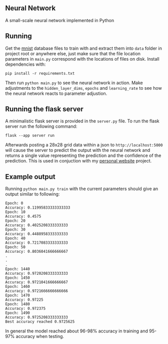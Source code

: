 ## Neural Network

A small-scale neural network implemented in Python

## Running

Get the [mnist](https://yann.lecun.com/exdb/mnist/) database files to train with and extract them into `data` folder in project root or anywhere else, just make sure that the file location parameters in `main.py` correspond with the locations of files on disk. Install dependencies with:
```
pip install -r requirements.txt
```
Then run `python main.py` to see the neural network in action. Make adjustments to the `hidden_layer_dims`, `epochs` and `learning_rate` to see how the neural network reacts to parameter adjustion.

## Running the flask server

A minimalistic flask server is provided in the `server.py` file. To run the flask server run the following command:

```
flask --app server run
```

Afterwards posting a 28x28 grid data within a json to `http://localhost:5000` will cause the server to predict the output with the neural network and returns a single value representing the prediction and the confidence of the prediction. This is used in conjuction with my [personal website](https://github.com/Anttonii/personal-website) project.

## Example output

Running `python main.py train` with the current parameters should give an output similar to following:

```
Epoch: 0
Accuracy: 0.11995833333333333
Epoch: 10
Accuracy: 0.4575
Epoch: 20
Accuracy: 0.4025208333333333
Epoch: 30
Accuracy: 0.4488958333333333
Epoch: 40
Accuracy: 0.7217083333333333
Epoch: 50
Accuracy: 0.8036041666666667
.
.
.
Epoch: 1440
Accuracy: 0.9720208333333333
Epoch: 1450
Accuracy: 0.9721041666666667
Epoch: 1460
Accuracy: 0.9721666666666666
Epoch: 1470
Accuracy: 0.97225
Epoch: 1480
Accuracy: 0.972375
Epoch: 1490
Accuracy: 0.9725208333333333
Best accuracy reached 0.9725625
```

In general the model reached about 96-98% accuracy in training and 95-97% accuracy when testing.